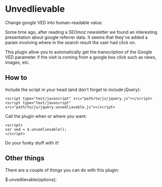 Unvedlievable
=============

Change google VED into human-readable value.

Some time ago, after reading a SEOmoz newsletter we found an interesting presentation about google referrer data. It seems that they've added a param involving where in the search result the user had click on.

This plugin allow you to automatically get the transcription of the Google VED parameter if the visit is coming from a google box click such as news, images, etc.

## How to

Include the script in your head (and don't forget to include jQuery):

    <script type="text/javascript" src="path/to/js/jquery.js"></script>
    <script type="text/javascript" src="path/to/js/jquery.unvedliavable.js"></script>

Call the plugin when or where you want:

    <script>
    var ved = $.unvedlievable();
    </script>

Do your funky stuff with it!

## Other things

There are a couple of things you can do with this plugin:

$.unvedlievable(options);

